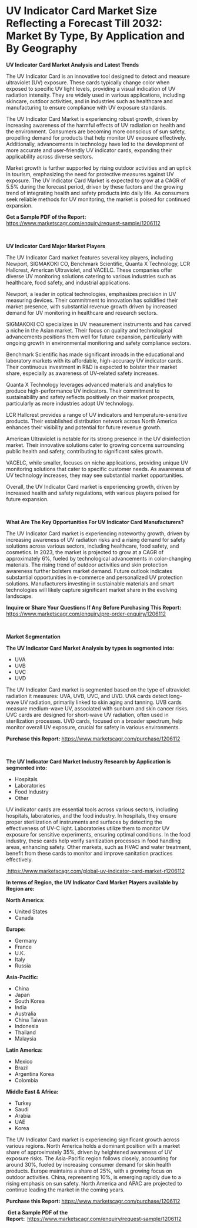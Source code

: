 <p><h1>UV Indicator Card Market Size Reflecting a Forecast Till 2032: Market By Type, By Application and By Geography</h1></p><p><strong>UV Indicator Card Market Analysis and Latest Trends</strong></p>
<p><p>The UV Indicator Card is an innovative tool designed to detect and measure ultraviolet (UV) exposure. These cards typically change color when exposed to specific UV light levels, providing a visual indication of UV radiation intensity. They are widely used in various applications, including skincare, outdoor activities, and in industries such as healthcare and manufacturing to ensure compliance with UV exposure standards.</p><p>The UV Indicator Card Market is experiencing robust growth, driven by increasing awareness of the harmful effects of UV radiation on health and the environment. Consumers are becoming more conscious of sun safety, propelling demand for products that help monitor UV exposure effectively. Additionally, advancements in technology have led to the development of more accurate and user-friendly UV indicator cards, expanding their applicability across diverse sectors.</p><p>Market growth is further supported by rising outdoor activities and an uptick in tourism, emphasizing the need for protective measures against UV exposure. The UV Indicator Card Market is expected to grow at a CAGR of 5.5% during the forecast period, driven by these factors and the growing trend of integrating health and safety products into daily life. As consumers seek reliable methods for UV monitoring, the market is poised for continued expansion.</p></p>
<p><strong>Get a Sample PDF of the Report:&nbsp;</strong> <a href="https://www.marketscagr.com/enquiry/request-sample/1206112?utm_campaign=1944&utm_medium=2&utm_source=Github&utm_content=ia&utm_term=13042025&utm_id=uv-indicator-card">https://www.marketscagr.com/enquiry/request-sample/1206112</a></p>
<p>&nbsp;</p>
<p><strong>UV Indicator Card Major Market Players</strong></p>
<p><p>The UV Indicator Card market features several key players, including Newport, SIGMAKOKI CO, Benchmark Scientific, Quanta X Technology, LCR Hallcrest, American Ultraviolet, and VACELC. These companies offer diverse UV monitoring solutions catering to various industries such as healthcare, food safety, and industrial applications.</p><p>Newport, a leader in optical technologies, emphasizes precision in UV measuring devices. Their commitment to innovation has solidified their market presence, with substantial revenue growth driven by increased demand for UV monitoring in healthcare and research sectors.</p><p>SIGMAKOKI CO specializes in UV measurement instruments and has carved a niche in the Asian market. Their focus on quality and technological advancements positions them well for future expansion, particularly with ongoing growth in environmental monitoring and safety compliance sectors.</p><p>Benchmark Scientific has made significant inroads in the educational and laboratory markets with its affordable, high-accuracy UV indicator cards. Their continuous investment in R&D is expected to bolster their market share, especially as awareness of UV-related safety increases.</p><p>Quanta X Technology leverages advanced materials and analytics to produce high-performance UV indicators. Their commitment to sustainability and safety reflects positively on their market prospects, particularly as more industries adopt UV technology.</p><p>LCR Hallcrest provides a range of UV indicators and temperature-sensitive products. Their established distribution network across North America enhances their visibility and potential for future revenue growth.</p><p>American Ultraviolet is notable for its strong presence in the UV disinfection market. Their innovative solutions cater to growing concerns surrounding public health and safety, contributing to significant sales growth.</p><p>VACELC, while smaller, focuses on niche applications, providing unique UV monitoring solutions that cater to specific customer needs. As awareness of UV technology increases, they may see substantial market opportunities.</p><p>Overall, the UV Indicator Card market is experiencing growth, driven by increased health and safety regulations, with various players poised for future expansion.</p></p>
<p>&nbsp;</p>
<p><strong>What Are The Key Opportunities For UV Indicator Card Manufacturers?</strong></p>
<p><p>The UV Indicator Card market is experiencing noteworthy growth, driven by increasing awareness of UV radiation risks and a rising demand for safety solutions across various sectors, including healthcare, food safety, and cosmetics. In 2023, the market is projected to grow at a CAGR of approximately 6%, fueled by technological advancements in color-changing materials. The rising trend of outdoor activities and skin protection awareness further bolsters market demand. Future outlook indicates substantial opportunities in e-commerce and personalized UV protection solutions. Manufacturers investing in sustainable materials and smart technologies will likely capture significant market share in the evolving landscape.</p></p>
<p><strong>Inquire or Share Your Questions If Any Before Purchasing This Report:</strong> <a href="https://www.marketscagr.com/enquiry/pre-order-enquiry/1206112?utm_campaign=1944&utm_medium=2&utm_source=Github&utm_content=ia&utm_term=13042025&utm_id=uv-indicator-card">https://www.marketscagr.com/enquiry/pre-order-enquiry/1206112</a></p>
<p>&nbsp;</p>
<p><strong>Market Segmentation</strong></p>
<p><strong>The UV Indicator Card Market Analysis by types is segmented into:</strong></p>
<p><ul><li>UVA</li><li>UVB</li><li>UVC</li><li>UVD</li></ul></p>
<p><p>The UV Indicator Card market is segmented based on the type of ultraviolet radiation it measures: UVA, UVB, UVC, and UVD. UVA cards detect long-wave UV radiation, primarily linked to skin aging and tanning. UVB cards measure medium-wave UV, associated with sunburn and skin cancer risks. UVC cards are designed for short-wave UV radiation, often used in sterilization processes. UVD cards, focused on a broader spectrum, help monitor overall UV exposure, crucial for safety in various environments.</p></p>
<p><strong>Purchase this Report:&nbsp;</strong><a href="https://www.marketscagr.com/purchase/1206112?utm_campaign=1944&utm_medium=2&utm_source=Github&utm_content=ia&utm_term=13042025&utm_id=uv-indicator-card">https://www.marketscagr.com/purchase/1206112</a></p>
<p>&nbsp;</p>
<p><strong>The UV Indicator Card Market Industry Research by Application is segmented into:</strong></p>
<p><ul><li>Hospitals</li><li>Laboratories</li><li>Food Industry</li><li>Other</li></ul></p>
<p><p>UV indicator cards are essential tools across various sectors, including hospitals, laboratories, and the food industry. In hospitals, they ensure proper sterilization of instruments and surfaces by detecting the effectiveness of UV-C light. Laboratories utilize them to monitor UV exposure for sensitive experiments, ensuring optimal conditions. In the food industry, these cards help verify sanitization processes in food handling areas, enhancing safety. Other markets, such as HVAC and water treatment, benefit from these cards to monitor and improve sanitation practices effectively.</p></p>
<p><a href="https://www.marketscagr.com/global-uv-indicator-card-market-r1206112?utm_campaign=1944&utm_medium=2&utm_source=Github&utm_content=ia&utm_term=13042025&utm_id=uv-indicator-card">&nbsp;https://www.marketscagr.com/global-uv-indicator-card-market-r1206112</a></p>
<p><strong>In terms of Region, the UV Indicator Card Market Players available by Region are:</strong></p>
<p>
    <p> <strong> North America: </strong>
        <ul>
            <li>United States</li>
            <li>Canada</li>
        </ul>
        </p> 
    <p> <strong> Europe: </strong>
        <ul>
            <li>Germany</li>
            <li>France</li>
            <li>U.K.</li>
            <li>Italy</li>
            <li>Russia</li>
        </ul>
        </p> 
    <p> <strong> Asia-Pacific: </strong>
        <ul>
            <li>China</li>
            <li>Japan</li>
            <li>South Korea</li>
            <li>India</li>
            <li>Australia</li>
            <li>China Taiwan</li>
            <li>Indonesia</li>
            <li>Thailand</li>
            <li>Malaysia</li>
        </ul>
        </p> 
    <p> <strong> Latin America: </strong>
        <ul>
            <li>Mexico</li>
            <li>Brazil</li>
            <li>Argentina Korea</li>
            <li>Colombia</li>
        </ul>
        </p> 
    <p> <strong> Middle East & Africa: </strong>
        <ul>
            <li>Turkey</li>
            <li>Saudi</li>
            <li>Arabia</li>
            <li>UAE</li>
            <li>Korea</li>
        </ul>
    </p>
    </p>
<p><p>The UV Indicator Card market is experiencing significant growth across various regions. North America holds a dominant position with a market share of approximately 35%, driven by heightened awareness of UV exposure risks. The Asia-Pacific region follows closely, accounting for around 30%, fueled by increasing consumer demand for skin health products. Europe maintains a share of 25%, with a growing focus on outdoor activities. China, representing 10%, is emerging rapidly due to a rising emphasis on sun safety. North America and APAC are projected to continue leading the market in the coming years.</p></p>
<p><strong>Purchase this Report: </strong><a href="https://www.marketscagr.com/purchase/1206112?utm_campaign=1944&utm_medium=2&utm_source=Github&utm_content=ia&utm_term=13042025&utm_id=uv-indicator-card">https://www.marketscagr.com/purchase/1206112</a></p>
<p>&nbsp;<strong>Get a Sample PDF of the Report:&nbsp;&nbsp;</strong><a href="https://www.marketscagr.com/enquiry/request-sample/1206112?utm_campaign=1944&utm_medium=2&utm_source=Github&utm_content=ia&utm_term=13042025&utm_id=uv-indicator-card">https://www.marketscagr.com/enquiry/request-sample/1206112</a></p>
<p><strong></strong></p>
<p><p></p><p></p><p></p></p>